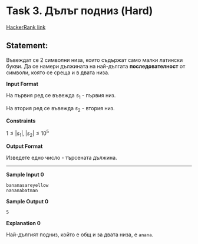 # Task 3. Дълъг подниз (Hard)

[HackerRank link](<https://www.hackerrank.com/contests/sda-hw-9-2021/challenges/longest-match>)

## Statement:

Въвеждат се 2 символни низа, които съдържат само малки латински букви. Да се намери дължината на най-дългата **последователност** от символи, която се среща и в двата низа.

**Input Format**

На първия ред се въвежда $s_1$ - първия низ.

На втория ред се въвежда $s_2$ - втория низ.

**Constraints**

$1\le |s_1|, |s_2| \le 10^5$

**Output Format**

Изведете едно число - търсената дължина.

---

**Sample Input 0**

```
bananasareyellow
nananabatman
```

**Sample Output 0**

```
5
```

**Explanation 0**

Най-дългият подниз, който е общ и за двата низа, е `anana`.